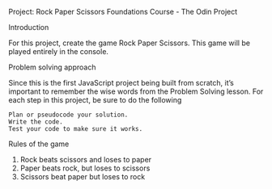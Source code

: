 Project: Rock Paper Scissors
Foundations Course - The Odin Project

Introduction

For this project, create the game Rock Paper Scissors. This game will be played entirely in the console.

Problem solving approach

Since this is the first JavaScript project being built from scratch, it’s important to remember the wise words from the Problem Solving lesson. 
For each step in this project, be sure to do the following

    Plan or pseudocode your solution.
    Write the code.
    Test your code to make sure it works.
    
Rules of the game

1. Rock beats scissors and loses to paper
2. Paper beats rock, but loses to scissors
3. Scissors beat paper but loses to rock

